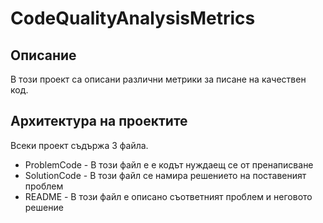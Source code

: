 # CodeQualityAnalysisMetrics

## Описание
В този проект са описани различни метрики за писане на качествен код.

## Архитектура на проектите
Всеки проект съдържа 3 файла.

* ProblemCode - В този файл е е кодът нуждаещ се от пренаписване
* SolutionCode - В този файл се намира решението на поставеният проблем
* README - В този файл е описано съответният проблем и неговото решение